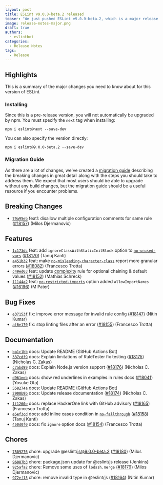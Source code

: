 ```yaml
---
layout: post
title: ESLint v9.0.0-beta.2 released
teaser: "We just pushed ESLint v9.0.0-beta.2, which is a major release upgrade of ESLint. This release adds some new features and fixes several bugs found in the previous release. This release also has some breaking changes, so please read the following closely."
image: release-notes-major.png
draft: true
authors:
  - eslintbot
categories:
  - Release Notes
tags:
  - Release
---
```





## Highlights

This is a summary of the major changes you need to know about for this version of ESLint.

### Installing

Since this is a pre-release version, you will not automatically be upgraded by npm. You must specify the `next` tag when installing:

```
npm i eslint@next --save-dev
```

You can also specify the version directly:

```
npm i eslint@9.0.0-beta.2 --save-dev
```

### Migration Guide

As there are a lot of changes, we've created a [migration guide](/docs/next/use/migrate-to-9.0.0) describing the breaking changes in great detail along with the steps you should take to address them. We expect that most users should be able to upgrade without any build changes, but the migration guide should be a useful resource if you encounter problems.




## Breaking Changes


* [`79a95eb`](https://github.com/eslint/eslint/commit/79a95eb7da7fe657b6448c225d4f8ac31117456a) feat!: disallow multiple configuration comments for same rule ([#18157](https://github.com/eslint/eslint/issues/18157)) (Milos Djermanovic)




## Features


* [`1c173dc`](https://github.com/eslint/eslint/commit/1c173dc1f3d36a28cb2543e93675c2fbdb6fa9f1) feat: add `ignoreClassWithStaticInitBlock` option to [`no-unused-vars`](/docs/rules/no-unused-vars) ([#18170](https://github.com/eslint/eslint/issues/18170)) (Tanuj Kanti)
* [`a451b32`](https://github.com/eslint/eslint/commit/a451b32b33535a57b4b7e24291f30760f65460ba) feat: make [`no-misleading-character-class`](/docs/rules/no-misleading-character-class) report more granular errors ([#18082](https://github.com/eslint/eslint/issues/18082)) (Francesco Trotta)
* [`c49ed63`](https://github.com/eslint/eslint/commit/c49ed63265fc8e0cccea404810a4c5075d396a15) feat: update [complexity](/docs/rules/complexity) rule for optional chaining & default values ([#18152](https://github.com/eslint/eslint/issues/18152)) (Mathias Schreck)
* [`11144a2`](https://github.com/eslint/eslint/commit/11144a2671b2404b293f656be111221557f3390f) feat: [`no-restricted-imports`](/docs/rules/no-restricted-imports) option added `allowImportNames` ([#16196](https://github.com/eslint/eslint/issues/16196)) (M Pater)






## Bug Fixes


* [`e37153f`](https://github.com/eslint/eslint/commit/e37153f71f173e8667273d6298bef81e0d33f9ba) fix: improve error message for invalid rule config ([#18147](https://github.com/eslint/eslint/issues/18147)) (Nitin Kumar)
* [`af6e170`](https://github.com/eslint/eslint/commit/af6e17081fa6c343474959712e7a4a20f8b304e2) fix: stop linting files after an error ([#18155](https://github.com/eslint/eslint/issues/18155)) (Francesco Trotta)




## Documentation


* [`ba1c1bb`](https://github.com/eslint/eslint/commit/ba1c1bbc6ba9d57a83d04f450566337d3c3b0448) docs: Update README (GitHub Actions Bot)
* [`337cdf9`](https://github.com/eslint/eslint/commit/337cdf9f7ad939df7bc55c23d953e12d847b6ecc) docs: Explain limitations of RuleTester fix testing ([#18175](https://github.com/eslint/eslint/issues/18175)) (Nicholas C. Zakas)
* [`c7abd89`](https://github.com/eslint/eslint/commit/c7abd8936193a87be274174c47d6775e6220e354) docs: Explain Node.js version support ([#18176](https://github.com/eslint/eslint/issues/18176)) (Nicholas C. Zakas)
* [`d961eeb`](https://github.com/eslint/eslint/commit/d961eeb855b6dd9118a78165e358e454eb1d090d) docs: show red underlines in examples in rules docs ([#18041](https://github.com/eslint/eslint/issues/18041)) (Yosuke Ota)
* [`558274a`](https://github.com/eslint/eslint/commit/558274abbd25ef269f4994cf258b2e44afbad548) docs: Update README (GitHub Actions Bot)
* [`2908b9b`](https://github.com/eslint/eslint/commit/2908b9b96ab7a25fe8044a1755030b18186a75b0) docs: Update release documentation ([#18174](https://github.com/eslint/eslint/issues/18174)) (Nicholas C. Zakas)
* [`1f1260e`](https://github.com/eslint/eslint/commit/1f1260e863f53e2a5891163485a67c55d41993aa) docs: replace HackerOne link with GitHub advisory ([#18165](https://github.com/eslint/eslint/issues/18165)) (Francesco Trotta)
* [`e5ef3cd`](https://github.com/eslint/eslint/commit/e5ef3cd6953bb40108556e0465653898ffed8420) docs: add inline cases condition in [`no-fallthrough`](/docs/rules/no-fallthrough) ([#18158](https://github.com/eslint/eslint/issues/18158)) (Tanuj Kanti)
* [`450d0f0`](https://github.com/eslint/eslint/commit/450d0f044023843b1790bd497dfca45dcbdb41e4) docs: fix `ignore` option docs ([#18154](https://github.com/eslint/eslint/issues/18154)) (Francesco Trotta)








## Chores


* [`7509276`](https://github.com/eslint/eslint/commit/75092764db117252067558bd3fbbf0c66ac081b7) chore: upgrade @eslint/js@9.0.0-beta.2 ([#18180](https://github.com/eslint/eslint/issues/18180)) (Milos Djermanovic)
* [`96087b3`](https://github.com/eslint/eslint/commit/96087b33dc10311bba83e22cc968919c358a0188) chore: package.json update for @eslint/js release (Jenkins)
* [`925afa2`](https://github.com/eslint/eslint/commit/925afa2b0c882f77f6b4411bdca3cb8ad6934b56) chore: Remove some uses of `lodash.merge` ([#18179](https://github.com/eslint/eslint/issues/18179)) (Milos Djermanovic)
* [`972ef15`](https://github.com/eslint/eslint/commit/972ef155a94ad2cc85db7d209ad869869222c14c) chore: remove invalid type in @eslint/js ([#18164](https://github.com/eslint/eslint/issues/18164)) (Nitin Kumar)


